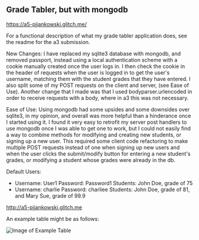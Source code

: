 ## Grade Tabler, but with mongodb

https://a5-pjjankowski.glitch.me/

For a functional description of what my grade tabler application does, see the readme for the a3 submission.

New Changes: I have replaced my sqlite3 database with mongodb, and removed passport, instead using a local authentication scheme
with a cookie manually created once the user logs in. I then check the cookie in the header of requests when the user is logged in 
to get the user's username, matching them with the student grades that they have entered. I also split some of my POST requests on the
client and server, (see Ease of Use). Another change that I made was that I used bodyparser.urlencoded in order
to receive requests with a body, where in a3 this was not necessary.

Ease of Use: Using mongodb had some upsides and some downsides over sqlite3, in my opinion, and overall was more helpful than a hinderance
once I started using it. I found it very easy to retrofit my server post handlers to use mongodb once I was able to get one to work,
but I could not easily find a way to combine methods for modifying and creating new students, or signing up a new user.
This required some client code refactoring to make multiple POST requests instead of one when signing up new users and when
the user clicks the submit/modify button for entering a new student's grades, or modifying a student whose grades were already
in the db.

Default Users:
- Username: User1
 Password: Password1
 Students: John Doe, grade of 75
- Username: charlie
 Password: charliee
 Students: John Doe, grade of 81, and Mary Sue, grade of 99.9
 
http://a5-pjjankowski.glitch.me

An example table might be as follows:

![Image of Example Table](https://cdn.glitch.com/5cd46ecf-8f21-44d2-941d-1799ff06883e%2FGradeTable.PNG?v=1568587030243)